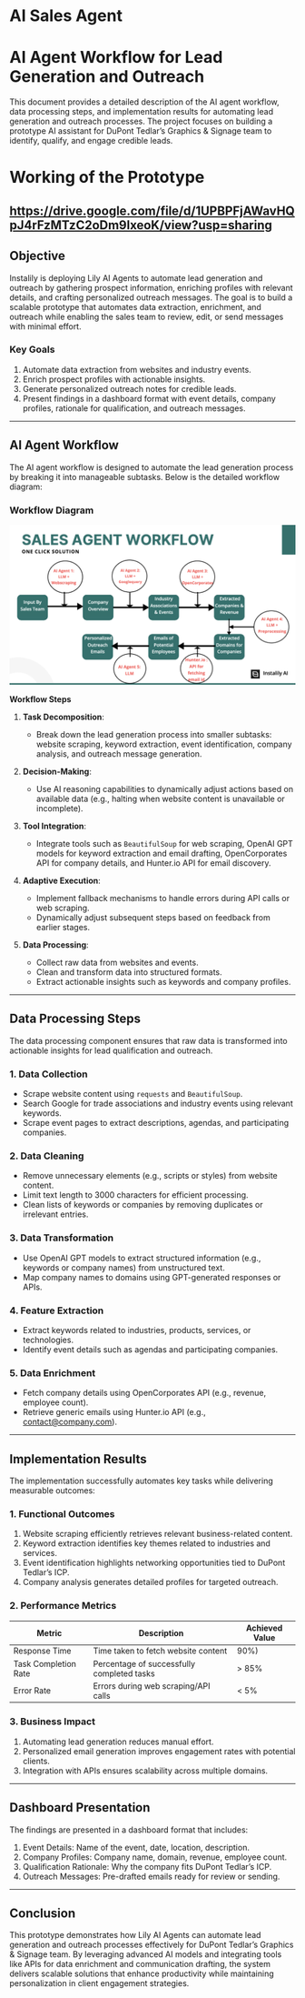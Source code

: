 #  AI Sales Agent

# AI Agent Workflow for Lead Generation and Outreach

This document provides a detailed description of the AI agent workflow, data processing steps, and implementation results for automating lead generation and outreach processes. The project focuses on building a prototype AI assistant for DuPont Tedlar’s Graphics & Signage team to identify, qualify, and engage credible leads.

# Working of the Prototype 
https://drive.google.com/file/d/1UPBPFjAWavHQpJ4rFzMTzC2oDm9lxeoK/view?usp=sharing
---

## **Objective**

Instalily is deploying Lily AI Agents to automate lead generation and outreach by gathering prospect information, enriching profiles with relevant details, and crafting personalized outreach messages. The goal is to build a scalable prototype that automates data extraction, enrichment, and outreach while enabling the sales team to review, edit, or send messages with minimal effort. 

### **Key Goals**
1. Automate data extraction from websites and industry events.
2. Enrich prospect profiles with actionable insights.
3. Generate personalized outreach notes for credible leads.
4. Present findings in a dashboard format with event details, company profiles, rationale for qualification, and outreach messages.

---

## **AI Agent Workflow**

The AI agent workflow is designed to automate the lead generation process by breaking it into manageable subtasks. Below is the detailed workflow diagram:

### **Workflow Diagram**

![AI Agent Workflow](https://github.com/udyansachdev1/instalily_sales_agent/blob/main/workflow.png)

**Workflow Steps**

1. **Task Decomposition**:
   - Break down the lead generation process into smaller subtasks: website scraping, keyword extraction, event identification, company analysis, and outreach message generation.
   
2. **Decision-Making**:
   - Use AI reasoning capabilities to dynamically adjust actions based on available data (e.g., halting when website content is unavailable or incomplete).

3. **Tool Integration**:
   - Integrate tools such as `BeautifulSoup` for web scraping, OpenAI GPT models for keyword extraction and email drafting, OpenCorporates API for company details, and Hunter.io API for email discovery.

4. **Adaptive Execution**:
   - Implement fallback mechanisms to handle errors during API calls or web scraping.
   - Dynamically adjust subsequent steps based on feedback from earlier stages.

5. **Data Processing**:
   - Collect raw data from websites and events.
   - Clean and transform data into structured formats.
   - Extract actionable insights such as keywords and company profiles.

---

## **Data Processing Steps**

The data processing component ensures that raw data is transformed into actionable insights for lead qualification and outreach.

### **1. Data Collection**
- Scrape website content using `requests` and `BeautifulSoup`.
- Search Google for trade associations and industry events using relevant keywords.
- Scrape event pages to extract descriptions, agendas, and participating companies.

### **2. Data Cleaning**
- Remove unnecessary elements (e.g., scripts or styles) from website content.
- Limit text length to 3000 characters for efficient processing.
- Clean lists of keywords or companies by removing duplicates or irrelevant entries.

### **3. Data Transformation**
- Use OpenAI GPT models to extract structured information (e.g., keywords or company names) from unstructured text.
- Map company names to domains using GPT-generated responses or APIs.

### **4. Feature Extraction**
- Extract keywords related to industries, products, services, or technologies.
- Identify event details such as agendas and participating companies.

### **5. Data Enrichment**
- Fetch company details using OpenCorporates API (e.g., revenue, employee count).
- Retrieve generic emails using Hunter.io API (e.g., contact@company.com).

---

## **Implementation Results**

The implementation successfully automates key tasks while delivering measurable outcomes:

### **1. Functional Outcomes**
1. Website scraping efficiently retrieves relevant business-related content.
2. Keyword extraction identifies key themes related to industries and services.
3. Event identification highlights networking opportunities tied to DuPont Tedlar’s ICP.
4. Company analysis generates detailed profiles for targeted outreach.

### **2. Performance Metrics**
| Metric               | Description                              | Achieved Value |
|----------------------|------------------------------------------|----------------|
| Response Time        | Time taken to fetch website content      | 90%)    |
| Task Completion Rate | Percentage of successfully completed tasks | > 85%          |
| Error Rate           | Errors during web scraping/API calls     | < 5%           |

### **3. Business Impact**
1. Automating lead generation reduces manual effort.
2. Personalized email generation improves engagement rates with potential clients.
3. Integration with APIs ensures scalability across multiple domains.

---

## **Dashboard Presentation**

The findings are presented in a dashboard format that includes:
1. Event Details: Name of the event, date, location, description.
2. Company Profiles: Company name, domain, revenue, employee count.
3. Qualification Rationale: Why the company fits DuPont Tedlar’s ICP.
4. Outreach Messages: Pre-drafted emails ready for review or sending.

---

## Conclusion

This prototype demonstrates how Lily AI Agents can automate lead generation and outreach processes effectively for DuPont Tedlar’s Graphics & Signage team. By leveraging advanced AI models and integrating tools like APIs for data enrichment and communication drafting, the system delivers scalable solutions that enhance productivity while maintaining personalization in client engagement strategies.
